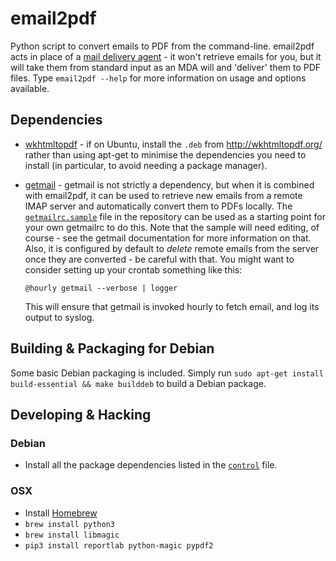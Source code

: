 # email2pdf

Python script to convert emails to PDF from the command-line. email2pdf acts
in place of a [mail delivery
agent](http://en.wikipedia.org/wiki/Mail_delivery_agent) - it won't retrieve
emails for you, but it will take them from standard input as an MDA will and
'deliver' them to PDF files. Type `email2pdf --help` for more information on
usage and options available.

## Dependencies

* [wkhtmltopdf](http://wkhtmltopdf.org/) - if on Ubuntu, install the `.deb`
  from http://wkhtmltopdf.org/ rather than using apt-get to minimise the
  dependencies you need to install (in particular, to avoid needing a package
  manager).

* [getmail](http://pyropus.ca/software/getmail/) - getmail is not strictly a
  dependency, but when it is combined with email2pdf, it can be used to
  retrieve new emails from a remote IMAP server and automatically convert them
  to PDFs locally. The
  [`getmailrc.sample`](https://github.com/andrewferrier/email2pdf/blob/master/getmailrc.sample)
  file in the repository can be used as a starting point for your own
  getmailrc to do this. Note that the sample will need editing, of course -
  see the getmail documentation for more information on that. Also, it is
  configured by default to *delete* remote emails from the server once they
  are converted - be careful with that. You might want to consider setting up
  your crontab something like this:

      @hourly getmail --verbose | logger

  This will ensure that getmail is invoked hourly to fetch email, and log its
  output to syslog.

## Building & Packaging for Debian

Some basic Debian packaging is included. Simply run `sudo apt-get install
build-essential && make builddeb` to build a Debian package.

## Developing & Hacking

### Debian

* Install all the package dependencies listed in the
  [`control`](https://github.com/andrewferrier/email2pdf/blob/master/debian/DEBIAN/control)
  file.

### OSX

* Install [Homebrew](http://brew.sh/)
* `brew install python3`
* `brew install libmagic`
* `pip3 install reportlab python-magic pypdf2`
